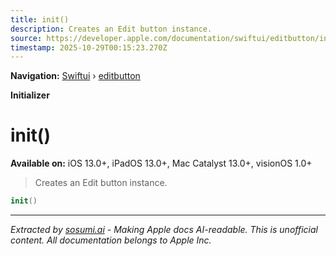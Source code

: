 ```yaml
---
title: init()
description: Creates an Edit button instance.
source: https://developer.apple.com/documentation/swiftui/editbutton/init()
timestamp: 2025-10-29T00:15:23.270Z
---
```


**Navigation:** [Swiftui](/documentation/swiftui) › [editbutton](/documentation/swiftui/editbutton)

**Initializer**

# init()

**Available on:** iOS 13.0+, iPadOS 13.0+, Mac Catalyst 13.0+, visionOS 1.0+

> Creates an Edit button instance.

```swift
init()
```

---

*Extracted by [sosumi.ai](https://sosumi.ai) - Making Apple docs AI-readable.*
*This is unofficial content. All documentation belongs to Apple Inc.*
